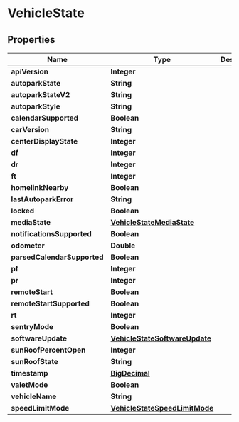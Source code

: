 
# VehicleState

## Properties
Name | Type | Description | Notes
------------ | ------------- | ------------- | -------------
**apiVersion** | **Integer** |  |  [optional]
**autoparkState** | **String** |  |  [optional]
**autoparkStateV2** | **String** |  |  [optional]
**autoparkStyle** | **String** |  |  [optional]
**calendarSupported** | **Boolean** |  |  [optional]
**carVersion** | **String** |  |  [optional]
**centerDisplayState** | **Integer** |  |  [optional]
**df** | **Integer** |  |  [optional]
**dr** | **Integer** |  |  [optional]
**ft** | **Integer** |  |  [optional]
**homelinkNearby** | **Boolean** |  |  [optional]
**lastAutoparkError** | **String** |  |  [optional]
**locked** | **Boolean** |  |  [optional]
**mediaState** | [**VehicleStateMediaState**](VehicleStateMediaState.md) |  |  [optional]
**notificationsSupported** | **Boolean** |  |  [optional]
**odometer** | **Double** |  |  [optional]
**parsedCalendarSupported** | **Boolean** |  |  [optional]
**pf** | **Integer** |  |  [optional]
**pr** | **Integer** |  |  [optional]
**remoteStart** | **Boolean** |  |  [optional]
**remoteStartSupported** | **Boolean** |  |  [optional]
**rt** | **Integer** |  |  [optional]
**sentryMode** | **Boolean** |  |  [optional]
**softwareUpdate** | [**VehicleStateSoftwareUpdate**](VehicleStateSoftwareUpdate.md) |  |  [optional]
**sunRoofPercentOpen** | **Integer** |  |  [optional]
**sunRoofState** | **String** |  |  [optional]
**timestamp** | [**BigDecimal**](BigDecimal.md) |  |  [optional]
**valetMode** | **Boolean** |  |  [optional]
**vehicleName** | **String** |  |  [optional]
**speedLimitMode** | [**VehicleStateSpeedLimitMode**](VehicleStateSpeedLimitMode.md) |  |  [optional]



